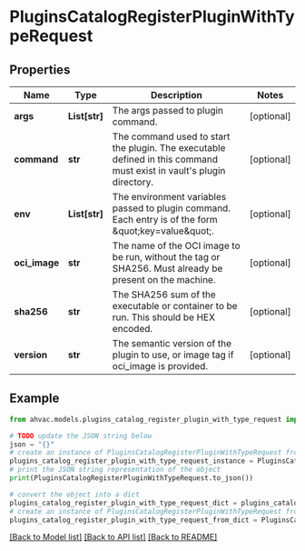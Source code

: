 # PluginsCatalogRegisterPluginWithTypeRequest


## Properties

Name | Type | Description | Notes
------------ | ------------- | ------------- | -------------
**args** | **List[str]** | The args passed to plugin command. | [optional] 
**command** | **str** | The command used to start the plugin. The executable defined in this command must exist in vault&#39;s plugin directory. | [optional] 
**env** | **List[str]** | The environment variables passed to plugin command. Each entry is of the form \&quot;key&#x3D;value\&quot;. | [optional] 
**oci_image** | **str** | The name of the OCI image to be run, without the tag or SHA256. Must already be present on the machine. | [optional] 
**sha256** | **str** | The SHA256 sum of the executable or container to be run. This should be HEX encoded. | [optional] 
**version** | **str** | The semantic version of the plugin to use, or image tag if oci_image is provided. | [optional] 

## Example

```python
from ahvac.models.plugins_catalog_register_plugin_with_type_request import PluginsCatalogRegisterPluginWithTypeRequest

# TODO update the JSON string below
json = "{}"
# create an instance of PluginsCatalogRegisterPluginWithTypeRequest from a JSON string
plugins_catalog_register_plugin_with_type_request_instance = PluginsCatalogRegisterPluginWithTypeRequest.from_json(json)
# print the JSON string representation of the object
print(PluginsCatalogRegisterPluginWithTypeRequest.to_json())

# convert the object into a dict
plugins_catalog_register_plugin_with_type_request_dict = plugins_catalog_register_plugin_with_type_request_instance.to_dict()
# create an instance of PluginsCatalogRegisterPluginWithTypeRequest from a dict
plugins_catalog_register_plugin_with_type_request_from_dict = PluginsCatalogRegisterPluginWithTypeRequest.from_dict(plugins_catalog_register_plugin_with_type_request_dict)
```
[[Back to Model list]](../README.md#documentation-for-models) [[Back to API list]](../README.md#documentation-for-api-endpoints) [[Back to README]](../README.md)


